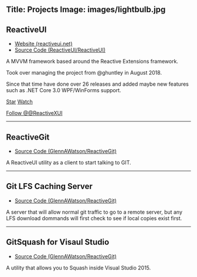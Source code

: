 Title: Projects
Image: images/lightbulb.jpg
---

## ReactiveUI

* [Website (reactiveui.net)](https://reactiveui.net)
* [Source Code (ReactiveUI/ReactiveUI)](https://github.com/reactiveui/reactiveui)

A MVVM framework based around the Reactive Extensions framework.

Took over managing the project from @ghuntley in August 2018.

Since that time have done over 26 releases and added maybe new features such as .NET Core 3.0 WPF/WinForms support.

<p>
    <a class="github-button" href="https://github.com/reactiveui/reactiveui" data-icon="octicon-star" data-style="mega" data-count-href="/reactiveui/reactiveui/stargazers" data-count-api="/repos/reactiveui/reactiveui#stargazers_count" data-count-aria-label="# stargazers on GitHub" aria-label="Star ReactiveUI/ReactiveUI on GitHub">Star</a> <a class="github-button" href="https://github.com/ReactiveUI/ReactiveUI" data-icon="octicon-eye" data-style="mega" data-count-href="/ReactiveUI/ReactiveUI/watchers" data-count-api="/repos/ReactiveUI/ReactiveUI#subscribers_count" data-count-aria-label="# watchers on GitHub" aria-label="Watch ReactiveUI/ReactiveUI on GitHub">Watch</a>
</p>
<p>
    <a href="https://twitter.com/ReactiveXUI" class="twitter-follow-button" data-show-count="false" data-size="large">Follow @@ReactiveXUI</a>
</p>

---

## ReactiveGit

* [Source Code (GlennAWatson/ReactiveGit)](https://github.com/glennawatson/reactivegit)

A ReactiveUI utility as a client to start talking to GIT.

---

## Git LFS Caching Server

* [Source Code (GlennAWatson/ReactiveGit)](https://github.com/glennawatson/GitLfsCachingServer)

A server that will allow normal git traffic to go to a remote server, but any LFS download dommands will first check to see if local copies exist first.

---

## GitSquash for Visaul Studio

* [Source Code (GlennAWatson/ReactiveGit)](https://github.com/glennawatson/GitSquash-VIsualStudio)

A utility that allows you to Squash inside Visual Studio 2015.
